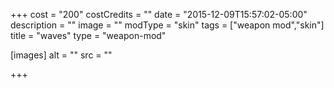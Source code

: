 +++
cost = "200"
costCredits = ""
date = "2015-12-09T15:57:02-05:00"
description = ""
image = ""
modType = "skin"
tags = ["weapon mod","skin"]
title = "waves"
type = "weapon-mod"

[images]
  alt = ""
  src = ""

+++
